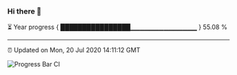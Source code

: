 ### Hi there 👋

⏳ Year progress { ████████████████▁▁▁▁▁▁▁▁▁▁▁▁▁▁ } 55.08 %

---

⏰ Updated on Mon, 20 Jul 2020 14:11:12 GMT

![Progress Bar CI](https://github.com/liununu/liununu/workflows/Progress%20Bar%20CI/badge.svg)
